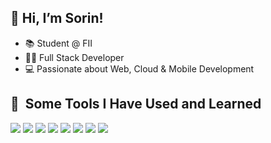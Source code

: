 ## 👋 Hi, I’m Sorin!
- 📚 Student @ FII
- 👨‍💻 Full Stack Developer
- 💻 Passionate about Web, Cloud & Mobile Development

<h2> 🚀 &nbsp;Some Tools I Have Used and Learned</h2>
<p align="left">
  <img src="https://cdn.jsdelivr.net/gh/devicons/devicon@latest/icons/angular/angular-original.svg" />
  <img src="https://cdn.jsdelivr.net/gh/devicons/devicon@latest/icons/typescript/typescript-original.svg" />
  <img src="https://cdn.jsdelivr.net/gh/devicons/devicon@latest/icons/csharp/csharp-original.svg" />
  <img src="https://cdn.jsdelivr.net/gh/devicons/devicon@latest/icons/dotnetcore/dotnetcore-original.svg" />
  <img src="https://cdn.jsdelivr.net/gh/devicons/devicon@latest/icons/microsoftsqlserver/microsoftsqlserver-original-wordmark.svg" />
  <img src="https://cdn.jsdelivr.net/gh/devicons/devicon@latest/icons/postgresql/postgresql-original.svg" />
  <img src="https://cdn.jsdelivr.net/gh/devicons/devicon@latest/icons/docker/docker-plain-wordmark.svg" />
  <img src="https://cdn.jsdelivr.net/gh/devicons/devicon@latest/icons/azuredevops/azuredevops-original.svg" />
</p>

<!---
SorinGreu23/SorinGreu23 is a ✨ special ✨ repository because its `README.md` (this file) appears on your GitHub profile.
You can click the Preview link to take a look at your changes.
--->
